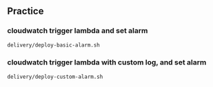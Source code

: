 ## Practice

### cloudwatch trigger lambda and set alarm

```bash
delivery/deploy-basic-alarm.sh
```

### cloudwatch trigger lambda with custom log, and set alarm

```bash
delivery/deploy-custom-alarm.sh
```
